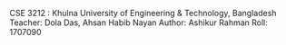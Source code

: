 
CSE 3212 : Khulna University of Engineering & Technology, Bangladesh
Teacher: Dola Das, Ahsan Habib Nayan
Author: Ashikur Rahman
Roll: 1707090
